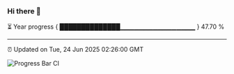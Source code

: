 ### Hi there 👋

⏳ Year progress { ██████████████▁▁▁▁▁▁▁▁▁▁▁▁▁▁▁▁ } 47.70 %

---

⏰ Updated on Tue, 24 Jun 2025 02:26:00 GMT

![Progress Bar CI](https://github.com/IshwaranRudhara/GIT-ACTION/workflows/Progress%20Bar%20CI/badge.svg)
